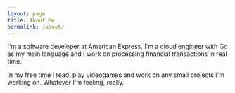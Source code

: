 ```yaml
---
layout: page
title: About Me
permalink: /about/
---
```


I'm a software developer at American Express. I'm a cloud engineer with Go as my main language and I work on processing financial transactions in real time.  

In my free time I read, play videogames and work on any small projects I'm working on. Whatever I'm feeling, really. 
